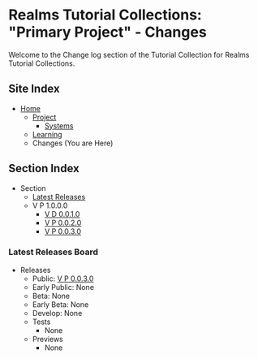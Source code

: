[Page]:https://github.com/Ancient-Majik-Tech/Learn.Tutorial.Collections/blob/main/Changes/ChangeLog.md

[Page Home]:https://github.com/Ancient-Majik-Tech/Learn.Tutorial.Collections/blob/main/README.md
[Page Proj Home]:https://github.com/Ancient-Majik-Tech/Learn.Tutorial.Collections/blob/main/Project/ProjectHome.md
[Page Sys Home]:link
[Page Learn Home]:https://github.com/Ancient-Majik-Tech/Learn.Tutorial.Collections/blob/main/Learn/Learn_Home.md

[Page Changes V1]:https://github.com/Ancient-Majik-Tech/Learn.Tutorial.Collections/blob/main/Changes/All/V%20P%200.0.1.0.md
[Page Changes V2]:https://github.com/Ancient-Majik-Tech/Learn.Tutorial.Collections/blob/main/Changes/All/V%20P%200.0.2.0.md
[Page Changes V3]:https://github.com/Ancient-Majik-Tech/Learn.Tutorial.Collections/blob/main/Changes/All/V%20P%200.0.3.0.md

[Sec ReleaseBoard]:https://github.com/Ancient-Majik-Tech/Learn.Tutorial.Collections/blob/main/Changes/ChangeLog.md#latest-releases-board

# Realms Tutorial Collections: "Primary Project" - Changes

Welcome to the Change log section of the Tutorial Collection for Realms Tutorial Collections.

## Site Index

- [Home][Page Home]
	- [Project][Page Proj Home]
		- [Systems][Page Sys Home]
	- [Learning][Page Learn Home]
	- Changes (You are Here)

## Section Index

- Section
	- [Latest Releases][Sec ReleaseBoard]
	- V P 1.0.0.0
		- [V D 0.0.1.0][Page Changes V1]
		- [V P 0.0.2.0][Page Changes V2]
		- [V P 0.0.3.0][Page Changes V3]


### Latest Releases Board

- Releases
	- Public: [V P 0.0.3.0][Page Changes V3]
	- Early Public: None
	- Beta: None
	- Early Beta: None
	- Develop: None
	- Tests
		- None
	- Previews
		- None
